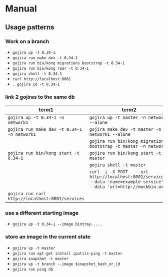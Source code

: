 # Manual

## Usage patterns

### Work on a branch

- `gojira up -t 0.34-1`.
- `gojira run make dev -t 0.34-1`
- `gojira run bin/kong migrations bootstrap -t 0.34-1`
- `gojira run bin/kong roar -t 0.34-1`
- `gojira shell -t 0.34-1`
- `curl http://localhost:8001`
- `. gojira cd -t 0.34-1`



### link 2 gojiras to the same db

| term1                                            | term2                                                                                                                       |
|--------------------------------------------------|-----------------------------------------------------------------------------------------------------------------------------|
| `gojira up -t 0.34-1 -n network1`                | `gojira up -t master -n network1 --alone`                                                                                   |
| `gojira run make dev -t 0.34-1 -n network1`      | `gojira make dev -t master -n network1 --alone`                                                                             |
|                                                  | `gojira run bin/kong migrations bootstrap -t master -n network1`                                                            |
| `gojira run bin/kong start -t 0.34-1`            | `gojira run bin/kong start -t master`                                                                                       |
|                                                  | `gojira shell -t master`                                                                                                    |
|                                                  | `curl -i -X POST   --url http://localhost:8001/services/   --data 'name=example-service'   --data 'url=http://mockbin.org'` |
| `gojira run curl http://localhost:8001/services` |                                                                                                                             |


### use a different starting image

- `gojira up -t 0.34-1 --image bintray.....`

### store an image in the current state

- `gojira up -t master`
- `gojira run apt-get install iputils-ping -t master`
- `gojira snapshot -t master`
- `gojira up -t branch --image $snapshot_hash_or_id`
- `gojira run ping db`
